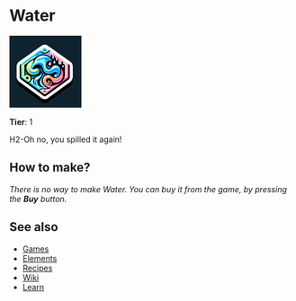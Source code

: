 # Water

![](../images/item.water.png)

**Tier**: 1

H2-Oh no, you spilled it again!

## How to make?

_There is no way to make Water. You can buy it from the game, by pressing the **Buy** button._

## See also

* [Games](/wiki/games)
* [Elements](/wiki/elements)
* [Recipes](/wiki/recipes)
* [Wiki](/wiki/index)
* [Learn](/learn/index)